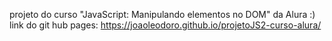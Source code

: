 projeto do curso "JavaScript: Manipulando elementos no DOM" da Alura :)
link do git hub pages: https://joaoleodoro.github.io/projetoJS2-curso-alura/

